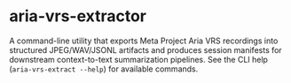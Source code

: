 # aria-vrs-extractor

A command-line utility that exports Meta Project Aria VRS recordings into structured JPEG/WAV/JSONL artifacts and produces session manifests for downstream context-to-text summarization pipelines. See the CLI help (`aria-vrs-extract --help`) for available commands.
